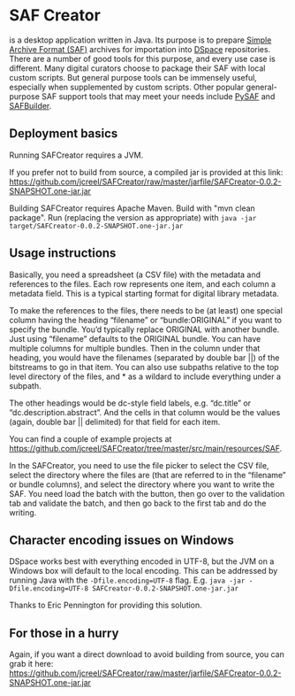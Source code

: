 # SAF Creator
is a desktop application written in Java.  Its purpose is to prepare <a href="https://wiki.duraspace.org/display/DSDOC6x/Importing+and+Exporting+Items+via+Simple+Archive+Format">Simple Archive Format (SAF)</a> archives for importation into <a href="https://duraspace.org/dspace/">DSpace</a> repositories.  There are a number of good tools for this purpose, and every use case is different.  Many digital curators choose to package their SAF with local custom scripts.  But general purpose tools can be immensely useful, especially when supplemented by custom scripts.  Other popular general-purpose SAF support tools that may meet your needs include <a href="https://github.com/cstarcher/pysaf">PySAF</a> and <a href="https://github.com/DSpace-Labs/SAFBuilder">SAFBuilder</a>.

## Deployment basics
Running SAFCreator requires a JVM.

If you prefer not to build from source, a compiled jar is provided at this link:
https://github.com/jcreel/SAFCreator/raw/master/jarfile/SAFCreator-0.0.2-SNAPSHOT.one-jar.jar

Building SAFCreator requires Apache Maven.  Build with "mvn clean package".  Run (replacing the version as appropriate) with ```java -jar target/SAFCreator-0.0.2-SNAPSHOT.one-jar.jar```


## Usage instructions
Basically, you need a spreadsheet (a CSV file) with the metadata and references to the files.  Each row represents one item, and each column a metadata field.  This is a typical starting format for digital library metadata.
 
To make the references to the files, there needs to be (at least) one special column having the heading “filename” or “bundle:ORIGINAL” if you want to specify the bundle.  You’d typically replace ORIGINAL with another bundle.  Just using “filename” defaults to the ORIGINAL bundle.  You can have multiple columns for multiple bundles.  Then in the column under that heading, you would have the filenames (separated by double bar ||) of the bitstreams to go in that item.  You can also use subpaths relative to the top level directory of the files, and * as a wildard to include everything under a subpath.
 
The other headings would be dc-style field labels, e.g. “dc.title” or “dc.description.abstract”.  And the cells in that column would be the values (again, double bar || delimited) for that field for each item.

You can find a couple of example projects at https://github.com/jcreel/SAFCreator/tree/master/src/main/resources/SAF.
 
In the SAFCreator, you need to use the file picker to select the CSV file, select the directory where the files are (that are referred to in the “filename” or bundle columns), and select the directory where you want to write the SAF.  You need load the batch with the button, then go over to the validation tab and validate the batch, and then go back to the first tab and do the writing.

## Character encoding issues on Windows
DSpace works best with everything encoded in UTF-8, but the JVM on a Windows box will default to the local encoding.  This can be addressed by running Java with the ```-Dfile.encoding=UTF-8``` flag.  E.g.
```java -jar -Dfile.encoding=UTF-8 SAFCreator-0.0.2-SNAPSHOT.one-jar.jar```

Thanks to Eric Pennington for providing this solution.

## For those in a hurry

Again, if you want a direct download to avoid building from source, you can grab it here:
https://github.com/jcreel/SAFCreator/raw/master/jarfile/SAFCreator-0.0.2-SNAPSHOT.one-jar.jar
